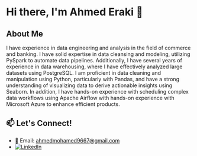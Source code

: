 # Hi there, I'm Ahmed Eraki 👋

## About Me
I have experience in data engineering and analysis in the field of commerce and banking. I have solid expertise in data cleansing and modeling, utilizing PySpark to automate data pipelines. Additionally, I have several years of experience in data warehousing, where I have effectively analyzed large datasets using PostgreSQL.
I am proficient in data cleaning and manipulation using Python, particularly with Pandas, and have a strong understanding of visualizing data to derive actionable insights using Seaborn.
In addition, I have hands-on experience with scheduling complex data workflows using Apache Airflow with hands-on experience with Microsoft Azure to enhance efficient products.

## 📫 Let's Connect!
* 📧 Email: ahmedmohamed9667@gmail.com
* [![LinkedIn](https://img.shields.io/badge/LinkedIn-%230077B5.svg?logo=linkedin&logoColor=white)](https://linkedin.com/in/ahmed-eraki-7932152b2) 



<!-- Proudly created with GPRM ( https://gprm.itsvg.in ) -->

